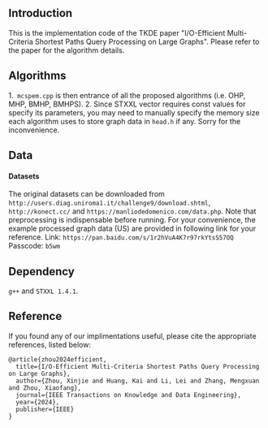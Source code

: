## Introduction

This is the implementation code of the TKDE paper "I/O-Efficient Multi-Criteria Shortest Paths Query Processing on Large Graphs". Please refer to the paper for the algorithm details.

## Algorithms

1.` mcspem.cpp` is then entrance of all the proposed algorithms (i.e. OHP, MHP, BMHP, BMHPS).
2. Since STXXL vector requires const values for specify its parameters, you may need to manually specify the memory size each algorithm uses to store graph data in `head.h` if any. Sorry for the inconvenience.


## Data

#### Datasets

The original datasets can be downloaded from `http://users.diag.uniroma1.it/challenge9/download.shtml`, `http://konect.cc/` and `https://manliodedomenico.com/data.php`. Note that preprocessing is indispensable before running. 
For your convenience, the example processed graph data (US) are provided in following link for your reference. Link: `https://pan.baidu.com/s/1r2hVuA4K7r97rkYtsS57OQ` Passcode: `b5wm`

## Dependency

`g++` and `STXXL 1.4.1`.


## Reference

If you found any of our implimentations useful, please cite the appropriate references, listed below:

```
@article{zhou2024efficient,
  title={I/O-Efficient Multi-Criteria Shortest Paths Query Processing on Large Graphs},
  author={Zhou, Xinjie and Huang, Kai and Li, Lei and Zhang, Mengxuan and Zhou, Xiaofang},
  journal={IEEE Transactions on Knowledge and Data Engineering},
  year={2024},
  publisher={IEEE}
}
```
